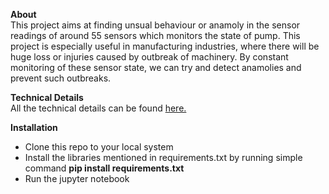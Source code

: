 **About**\
This project aims at finding unsual behaviour or anamoly in the sensor readings of around 55 sensors which monitors the state of pump. This project is especially useful in manufacturing industries, where there will be huge loss or injuries caused by outbreak of machinery. By constant monitoring of these sensor state, we can try and detect anamolies and prevent such outbreaks.

**Technical Details**\
All the technical details can be found [here.](https://github.com/Pavithree/data-science-portfolio/blob/main/AnomalyDetection/AnamolyDetection.ipynb)

**Installation**
- Clone this repo to your local system
- Install the libraries mentioned in requirements.txt by running simple command **pip install requirements.txt**
- Run the jupyter notebook
